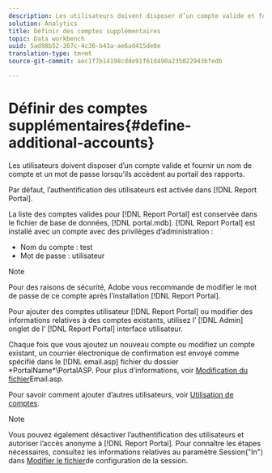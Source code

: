 ```yaml
---
description: Les utilisateurs doivent disposer d’un compte valide et fournir un nom de compte et un mot de passe lorsqu’ils accèdent au portail des rapports.
solution: Analytics
title: Définir des comptes supplémentaires
topic: Data workbench
uuid: 5ad98b52-267c-4c36-b43a-ae6ad415de8e
translation-type: tm+mt
source-git-commit: aec1f7b14198cdde91f61d490a235022943bfedb

---
```



# Définir des comptes supplémentaires{#define-additional-accounts}

Les utilisateurs doivent disposer d’un compte valide et fournir un nom de compte et un mot de passe lorsqu’ils accèdent au portail des rapports.

Par défaut, l’authentification des utilisateurs est activée dans [!DNL Report Portal].

La liste des comptes valides pour [!DNL Report Portal] est conservée dans le fichier de base de données, [!DNL portal.mdb]. [!DNL Report Portal] est installé avec un compte avec des privilèges d’administration :

* Nom du compte : test
* Mot de passe : utilisateur

>[!NOTE]
>
>Pour des raisons de sécurité, Adobe vous recommande de modifier le mot de passe de ce compte après l’installation [!DNL Report Portal].

Pour ajouter des comptes utilisateur [!DNL Report Portal] ou modifier des informations relatives à des comptes existants, utilisez l’ [!DNL Admin] onglet de l’ [!DNL Report Portal] interface utilisateur.

Chaque fois que vous ajoutez un nouveau compte ou modifiez un compte existant, un courrier électronique de confirmation est envoyé comme spécifié dans le [!DNL email.asp] fichier du dossier \*PortalName*\PortalASP. Pour plus d’informations, voir [Modification du fichier](../../../home/c-rpt-oview/c-install-rpt-port/t-email-file.md#task-d9f4f306d38e435aa7effab3d94f690b)Email.asp.

Pour savoir comment ajouter d’autres utilisateurs, voir [Utilisation de comptes](../../../home/c-rpt-oview/c-admin-rpt/c-work-accts/c-work-accts.md#concept-c933a1940bda4a3489d61d8af315e45d).

>[!NOTE]
>
>Vous pouvez également désactiver l’authentification des utilisateurs et autoriser l’accès anonyme à [!DNL Report Portal]. Pour connaître les étapes nécessaires, consultez les informations relatives au paramètre Session(&quot;In&quot;) dans [Modifier le fichier](../../../home/c-rpt-oview/c-install-rpt-port/t-edit-sess-config-file.md#task-cf11c3a780bd4936afd3f64a6b30afc7)de configuration de la session.

